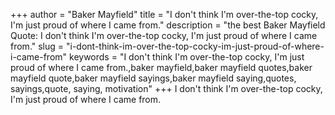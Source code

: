 +++
author = "Baker Mayfield"
title = "I don't think I'm over-the-top cocky, I'm just proud of where I came from."
description = "the best Baker Mayfield Quote: I don't think I'm over-the-top cocky, I'm just proud of where I came from."
slug = "i-dont-think-im-over-the-top-cocky-im-just-proud-of-where-i-came-from"
keywords = "I don't think I'm over-the-top cocky, I'm just proud of where I came from.,baker mayfield,baker mayfield quotes,baker mayfield quote,baker mayfield sayings,baker mayfield saying,quotes, sayings,quote, saying, motivation"
+++
I don't think I'm over-the-top cocky, I'm just proud of where I came from.
